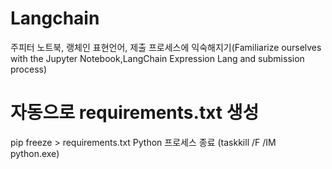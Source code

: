 # Langchain
주피터 노트북, 랭체인 표현언어, 제출 프로세스에 익숙해지기(Familiarize ourselves with the Jupyter Notebook,LangChain Expression Lang and submission process)

# 자동으로 requirements.txt 생성
pip freeze > requirements.txt
Python 프로세스 종료 (taskkill /F /IM python.exe)
